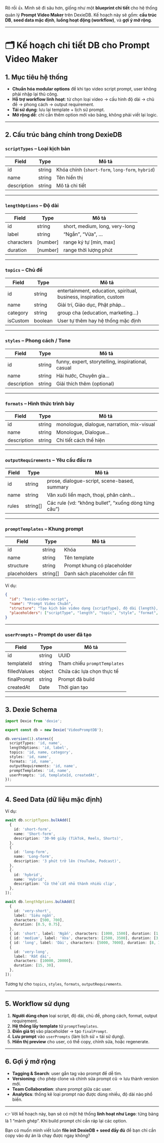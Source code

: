 Rõ rồi 👍. Mình sẽ đi sâu hơn, giống như một **blueprint chi tiết** cho hệ thống quản lý **Prompt Video Maker** trên DexieDB. Kế hoạch này sẽ gồm: **cấu trúc DB**, **seed data mặc định**, **luồng hoạt động (workflow)**, và **gợi ý mở rộng**.

---

# 🗂 Kế hoạch chi tiết DB cho Prompt Video Maker

## 1. Mục tiêu hệ thống

- **Chuẩn hóa modular options** để khi tạo video script prompt, user không phải nhập lại thủ công.
- **Hỗ trợ workflow linh hoạt**: từ chọn loại video → cấu hình độ dài → chủ đề → phong cách → output requirement.
- **Tái sử dụng**: lưu lại template + lịch sử prompt.
- **Mở rộng dễ**: chỉ cần thêm option mới vào bảng, không phải viết lại logic.

---

## 2. Cấu trúc bảng chính trong DexieDB

### `scriptTypes` – Loại kịch bản

| Field       | Type   | Mô tả                                            |
| ----------- | ------ | ------------------------------------------------ |
| id          | string | Khóa chính (`short-form`, `long-form`, `hybrid`) |
| name        | string | Tên hiển thị                                     |
| description | string | Mô tả chi tiết                                   |

---

### `lengthOptions` – Độ dài

| Field      | Type     | Mô tả                          |
| ---------- | -------- | ------------------------------ |
| id         | string   | short, medium, long, very-long |
| label      | string   | “Ngắn”, “Vừa”, …               |
| characters | [number] | range ký tự [min, max]         |
| duration   | [number] | range thời lượng phút          |

---

### `topics` – Chủ đề

| Field | Type | Mô tả |
| --- | --- | --- |
| id | string | entertainment, education, spiritual, business, inspiration, custom |
| name | string | Giải trí, Giáo dục, Phật pháp… |
| category | string | group cha (education, marketing…) |
| isCustom | boolean | User tự thêm hay hệ thống mặc định |

---

### `styles` – Phong cách / Tone

| Field       | Type   | Mô tả                                              |
| ----------- | ------ | -------------------------------------------------- |
| id          | string | funny, expert, storytelling, inspirational, casual |
| name        | string | Hài hước, Chuyên gia…                              |
| description | string | Giải thích thêm (optional)                         |

---

### `formats` – Hình thức trình bày

| Field       | Type   | Mô tả                                      |
| ----------- | ------ | ------------------------------------------ |
| id          | string | monologue, dialogue, narration, mix-visual |
| name        | string | Monologue, Dialogue…                       |
| description | string | Chi tiết cách thể hiện                     |

---

### `outputRequirements` – Yêu cầu đầu ra

| Field | Type     | Mô tả                                                |
| ----- | -------- | ---------------------------------------------------- |
| id    | string   | prose, dialogue-script, scene-based, summary         |
| name  | string   | Văn xuôi liền mạch, thoại, phân cảnh…                |
| rules | string[] | Các rule (vd: “không bullet”, “xuống dòng từng câu”) |

---

### `promptTemplates` – Khung prompt

| Field        | Type     | Mô tả                          |
| ------------ | -------- | ------------------------------ |
| id           | string   | Khóa                           |
| name         | string   | Tên template                   |
| structure    | string   | Prompt khung có placeholder    |
| placeholders | string[] | Danh sách placeholder cần fill |

Ví dụ:

```json
{
  "id": "basic-video-script",
  "name": "Prompt Video Chuẩn",
  "structure": "Tạo kịch bản video dạng {scriptType}, độ dài {length}, chủ đề {topic}, phong cách {style}, dạng {format}. Đảm bảo nội dung {rules}.",
  "placeholders": ["scriptType", "length", "topic", "style", "format", "rules"]
}
```

---

### `userPrompts` – Prompt do user đã tạo

| Field        | Type   | Mô tả                        |
| ------------ | ------ | ---------------------------- |
| id           | string | UUID                         |
| templateId   | string | Tham chiếu `promptTemplates` |
| filledValues | object | Chứa các lựa chọn thực tế    |
| finalPrompt  | string | Prompt đã build              |
| createdAt    | Date   | Thời gian tạo                |

---

## 3. Dexie Schema

```ts
import Dexie from 'dexie';

export const db = new Dexie('VideoPromptDB');

db.version(1).stores({
  scriptTypes: 'id, name',
  lengthOptions: 'id, label',
  topics: 'id, name, category',
  styles: 'id, name',
  formats: 'id, name',
  outputRequirements: 'id, name',
  promptTemplates: 'id, name',
  userPrompts: 'id, templateId, createdAt',
});
```

---

## 4. Seed Data (dữ liệu mặc định)

Ví dụ:

```ts
await db.scriptTypes.bulkAdd([
  {
    id: 'short-form',
    name: 'Short-form',
    description: '30-90 giây (TikTok, Reels, Shorts)',
  },
  {
    id: 'long-form',
    name: 'Long-form',
    description: '3 phút trở lên (YouTube, Podcast)',
  },
  {
    id: 'hybrid',
    name: 'Hybrid',
    description: 'Có thể cắt nhỏ thành nhiều clip',
  },
]);

await db.lengthOptions.bulkAdd([
  {
    id: 'very-short',
    label: 'Siêu ngắn',
    characters: [500, 700],
    duration: [0.5, 0.75],
  },
  { id: 'short', label: 'Ngắn', characters: [1000, 1500], duration: [1, 2] },
  { id: 'medium', label: 'Vừa', characters: [2500, 3500], duration: [3, 5] },
  { id: 'long', label: 'Dài', characters: [5000, 7000], duration: [8, 12] },
  {
    id: 'very-long',
    label: 'Rất dài',
    characters: [10000, 20000],
    duration: [15, 30],
  },
]);
```

Tương tự cho `topics`, `styles`, `formats`, `outputRequirements`.

---

## 5. Workflow sử dụng

1. **Người dùng chọn** loại script, độ dài, chủ đề, phong cách, format, output requirement.
2. **Hệ thống lấy template** từ `promptTemplates`.
3. **Điền giá trị** vào placeholder → tạo `finalPrompt`.
4. **Lưu prompt** vào `userPrompts` (làm lịch sử + tái sử dụng).
5. **Hiển thị preview** cho user, có thể copy, chỉnh sửa, hoặc regenerate.

---

## 6. Gợi ý mở rộng

- **Tagging & Search**: user gắn tag vào prompt để dễ tìm.
- **Versioning**: cho phép clone và chỉnh sửa prompt cũ → lưu thành version mới.
- **Team Collaboration**: share prompt giữa các user.
- **Analytics**: thống kê loại prompt nào được dùng nhiều, độ dài nào phổ biến.

---

👉 Với kế hoạch này, bạn sẽ có một hệ thống **linh hoạt như Lego**: từng bảng là 1 “mảnh ghép”. Khi build prompt chỉ cần ráp lại các option.

Bạn có muốn mình viết luôn **file init DexieDB + seed đầy đủ** để bạn chỉ cần copy vào dự án là chạy được ngay không?
